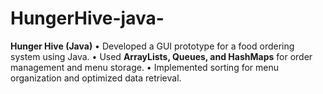 # HungerHive-java-
**Hunger Hive (Java)**   • Developed a GUI prototype for a food ordering system using Java.   • Used **ArrayLists, Queues, and HashMaps** for order management and menu storage.   • Implemented sorting for menu organization and optimized data retrieval.
